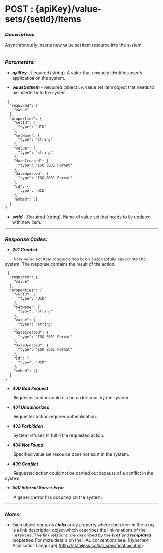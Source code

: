 
# POST : {apiKey}/value-sets/{setId}/items 

### *Description:* 
Asynchronously inserts new value set item resource into the system. 



* * *
### *Parameters:*


- ***apiKey*** - Required (string). A value that uniquely identifies user&#39;s application on the system. 


- ***valueSetItem*** - Required (object). A value set item object that needs to be inserted into the system. 

```
 {
  "required": [
    "value"
  ],
  "properties": {
    "setId": {
      "type": "UID"
    },
    "setName": {
      "type": "string"
    },
    "value": {
      "type": "string"
    },
    "dateCreated": {
      "type": "ISO 8601 Format"
    },
    "dateUpdated": {
      "type": "ISO 8601 Format"
    },
    "id": {
      "type": "UID"
    },
    "embed": []
  }
} 

```

- ***setId*** - Required (string). Name of value set that needs to be updated with new item. 


* * *
### *Response Codes:*


- ***201  Created*** 

&nbsp;&nbsp;&nbsp;&nbsp;&nbsp;&nbsp; New value set item resource has been successfully saved into the system. The response contains the result of the action. 

```
 {
  "required": [
    "value"
  ],
  "properties": {
    "setId": {
      "type": "UID"
    },
    "setName": {
      "type": "string"
    },
    "value": {
      "type": "string"
    },
    "dateCreated": {
      "type": "ISO 8601 Format"
    },
    "dateUpdated": {
      "type": "ISO 8601 Format"
    },
    "id": {
      "type": "UID"
    },
    "embed": []
  }
} 

```

- ***400  Bad Request*** 

&nbsp;&nbsp;&nbsp;&nbsp;&nbsp;&nbsp; Requested action could not be understood by the system. 


- ***401  Unauthorized*** 

&nbsp;&nbsp;&nbsp;&nbsp;&nbsp;&nbsp; Requested action requires authentication. 


- ***403  Forbidden*** 

&nbsp;&nbsp;&nbsp;&nbsp;&nbsp;&nbsp; System refuses to fulfill the requested action. 


- ***404  Not Found*** 

&nbsp;&nbsp;&nbsp;&nbsp;&nbsp;&nbsp; Specified value set resource does not exist in the system. 


- ***409  Conflict*** 

&nbsp;&nbsp;&nbsp;&nbsp;&nbsp;&nbsp; Requested action could not be carried out because of a conflict in the system. 


- ***500  Internal Server Error*** 

&nbsp;&nbsp;&nbsp;&nbsp;&nbsp;&nbsp; A generic error has occurred on the system. 



* * *
### *Notes:* 
- Each object contains ***Links*** array property where each item in the array is a link description object which describes the link relations of the instances. The link relations are described by the ***href*** and ***templated*** properties. For more details on the HAL conventions see: [Hypertext Application Language] (http://stateless.co/hal_specification.html).

